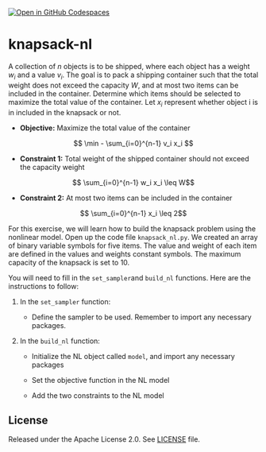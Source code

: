 [![Open in GitHub Codespaces](
  https://img.shields.io/badge/Open%20in%20GitHub%20Codespaces-333?logo=github)](
  https://codespaces.new/dwave-training/knapsack-nl?quickstart=1)

# knapsack-nl
A collection of $n$ objects is to be shipped, where each object has a weight $w_i$ and a value $v_i$. The goal is to pack a shipping container such that the total weight does not exceed the capacity $W$, and at most two items can be included in the container. Determine which items should be selected to maximize the total value of the container. Let $x_i$ represent whether object i is in included in the knapsack or not.

- **Objective:** Maximize the total value of the container

$$ \min - \sum_{i=0}^{n-1} v_i x_i $$

- **Constraint 1:** Total weight of the shipped container should not exceed the capacity weight

 $$  \sum_{i=0}^{n-1} w_i x_i  \leq W$$

- **Constraint 2:** At most two items can be included in the container

$$  \sum_{i=0}^{n-1} x_i  \leq 2$$


For this exercise, we will learn how to build the knapsack problem using the nonlinear model. Open up the code file `knapsack_nl.py`.  We created an array of binary variable symbols for five items. The value and weight of each item are defined in the values and weights constant symbols. The maximum capacity of the knapsack is set to 10. 

You will need to fill in the `set_sampler`and `build_nl` functions. Here are the instructions to follow:

   1. In the `set_sampler` function:

      - Define the sampler to be used. Remember to import any necessary packages.


   2. In the `build_nl` function:
   
      - Initialize the NL object called `model`, and import any necessary packages

      - Set the objective function in the NL model

      - Add the two constraints to the NL model


## License

Released under the Apache License 2.0. See [LICENSE](LICENSE) file.
